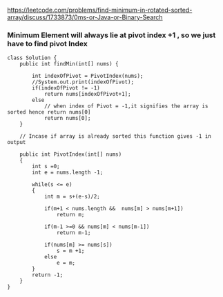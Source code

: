 https://leetcode.com/problems/find-minimum-in-rotated-sorted-array/discuss/1733873/0ms-or-Java-or-Binary-Search

### Minimum Element will always lie at pivot index +1 , so we just have to find pivot Index
```
class Solution {
    public int findMin(int[] nums) {
        
        int indexOfPivot = PivotIndex(nums);
        //System.out.print(indexOfPivot);
        if(indexOfPivot != -1)
            return nums[indexOfPivot+1];
        else 
            // when index of Pivot = -1,it signifies the array is sorted hence return nums[0]
            return nums[0];
    }
    
    // Incase if array is already sorted this function gives -1 in output 
    
    public int PivotIndex(int[] nums)
    {
        int s =0;
        int e = nums.length -1;
        
        while(s <= e)
        {
            int m = s+(e-s)/2;
            
            if(m+1 < nums.length &&  nums[m] > nums[m+1])
                return m;
            
            if(m-1 >=0 && nums[m] < nums[m-1])
                return m-1;
            
            if(nums[m] >= nums[s])
                s = m +1;
            else
                e = m;
        }
        return -1;
    }
}
